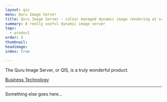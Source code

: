 ```yaml
---
layout: qis
menu: Quru Image Server
title: Quru Image Server - colour managed dynamic image rendering at scale
summary: A really useful dynamic image server
tags:
  - product
order: 4
thumbnail:
headimage:
index: true

---
```


The Quru Image Server, or QIS, is a truly wonderful product.

  <div class="grid clearfix">
    <a href="/products/qisforbusiness.html" class="qis_type" id="qis_for_business"> Business </a>
    <a href="/products/qistechnology.html" class="qis_type" id="qis_technology"> Technology </a> 
  </div>

-----

Something else goes here...
